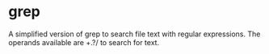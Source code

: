 # grep

A simplified version of grep to search file text with regular expressions. The operands available are +.?/ to search for text.
